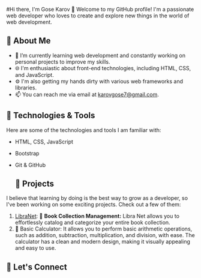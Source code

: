 #Hi there, I'm Gose Karov 👋
Welcome to my GitHub profile! I'm a passionate web developer who loves to create and explore new things in the world of web development.
## 🌱 About Me
- 🔭 I’m currently learning web development and constantly working on personal projects to improve my skills.
- 🌐 I'm enthusiastic about front-end technologies, including HTML, CSS, and JavaScript.
- ⚙️ I'm also getting my hands dirty with various web frameworks and libraries.
- 📫 You can reach me via email at karovgose7@gmail.com.

##  🔧 Technologies & Tools

Here are some of the technologies and tools I am familiar with:

- HTML, CSS, JavaScript
- Bootstrap
- Git & GitHub

  ## 🌟 Projects

I believe that learning by doing is the best way to grow as a developer, so I've been working on some exciting projects. Check out a few of them:

1. [LibraNet]([link-to-project1](https://github.com/karovgose/libra-net)): 📖 **Book Collection Management:** Libra Net allows you to effortlessly catalog and categorize your entire book collection.
2. 🧮 Basic Calculator: It allows you to perform basic arithmetic operations, such as addition, subtraction, multiplication, and division, with ease. The calculator has a clean and modern design, making it visually appealing and easy to use.


## 🤝 Let's Connect


